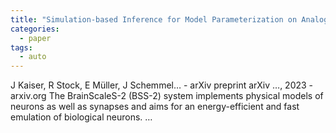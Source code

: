 ```yaml
---
title: "Simulation-based Inference for Model Parameterization on Analog Neuromorphic Hardware"
categories:
  - paper
tags:
  - auto
---
```

J Kaiser, R Stock, E Müller, J Schemmel… - arXiv preprint arXiv …, 2023 - arxiv.org
The BrainScaleS-2 (BSS-2) system implements physical models of neurons as well as synapses and aims for an energy-efficient and fast emulation of biological neurons. …
